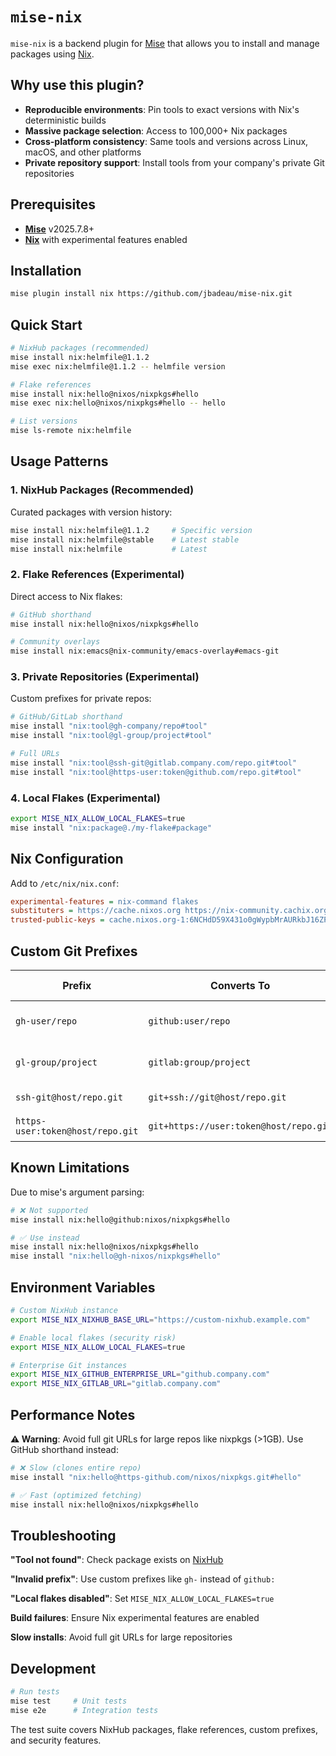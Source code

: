 # `mise-nix`

`mise-nix` is a backend plugin for [Mise](https://github.com/jdx/mise) that allows you to install and manage packages using [Nix](https://nixos.org/).

## Why use this plugin?

- **Reproducible environments**: Pin tools to exact versions with Nix's deterministic builds
- **Massive package selection**: Access to 100,000+ Nix packages
- **Cross-platform consistency**: Same tools and versions across Linux, macOS, and other platforms
- **Private repository support**: Install tools from your company's private Git repositories

## Prerequisites

* **[Mise](https://github.com/jdx/mise)** v2025.7.8+
* **[Nix](https://nixos.org/)** with experimental features enabled

## Installation

```sh
mise plugin install nix https://github.com/jbadeau/mise-nix.git
```

## Quick Start

```sh
# NixHub packages (recommended)
mise install nix:helmfile@1.1.2
mise exec nix:helmfile@1.1.2 -- helmfile version

# Flake references  
mise install nix:hello@nixos/nixpkgs#hello
mise exec nix:hello@nixos/nixpkgs#hello -- hello

# List versions
mise ls-remote nix:helmfile
```

## Usage Patterns

### 1. NixHub Packages (Recommended)

Curated packages with version history:

```sh
mise install nix:helmfile@1.1.2     # Specific version
mise install nix:helmfile@stable    # Latest stable
mise install nix:helmfile           # Latest
```

### 2. Flake References (Experimental)

Direct access to Nix flakes:

```sh
# GitHub shorthand
mise install nix:hello@nixos/nixpkgs#hello

# Community overlays
mise install nix:emacs@nix-community/emacs-overlay#emacs-git
```

### 3. Private Repositories (Experimental)

Custom prefixes for private repos:

```sh
# GitHub/GitLab shorthand
mise install "nix:tool@gh-company/repo#tool"
mise install "nix:tool@gl-group/project#tool"

# Full URLs
mise install "nix:tool@ssh-git@gitlab.company.com/repo.git#tool"
mise install "nix:tool@https-user:token@github.com/repo.git#tool"
```

### 4. Local Flakes (Experimental)

```sh
export MISE_NIX_ALLOW_LOCAL_FLAKES=true
mise install "nix:package@./my-flake#package"
```

## Nix Configuration

Add to `/etc/nix/nix.conf`:

```ini
experimental-features = nix-command flakes
substituters = https://cache.nixos.org https://nix-community.cachix.org
trusted-public-keys = cache.nixos.org-1:6NCHdD59X431o0gWypbMrAURkbJ16ZPMQFGspcDShjY= nix-community.cachix.org-1:0VI8sF6Vsp2Jxw8+OFeVfYVdIY7X+GTtY+lR78QAbXs=
```

## Custom Git Prefixes

| Prefix | Converts To | Use Case |
|--------|-------------|----------|
| `gh-user/repo` | `github:user/repo` | Private GitHub repos |
| `gl-group/project` | `gitlab:group/project` | Private GitLab repos |
| `ssh-git@host/repo.git` | `git+ssh://git@host/repo.git` | SSH access |
| `https-user:token@host/repo.git` | `git+https://user:token@host/repo.git` | HTTPS auth |

## Known Limitations

Due to mise's argument parsing:

```sh
# ❌ Not supported
mise install nix:hello@github:nixos/nixpkgs#hello

# ✅ Use instead
mise install nix:hello@nixos/nixpkgs#hello
mise install "nix:hello@gh-nixos/nixpkgs#hello"
```

## Environment Variables

```sh
# Custom NixHub instance
export MISE_NIX_NIXHUB_BASE_URL="https://custom-nixhub.example.com"

# Enable local flakes (security risk)
export MISE_NIX_ALLOW_LOCAL_FLAKES=true

# Enterprise Git instances
export MISE_NIX_GITHUB_ENTERPRISE_URL="github.company.com"
export MISE_NIX_GITLAB_URL="gitlab.company.com"
```

## Performance Notes

**⚠️ Warning**: Avoid full git URLs for large repos like nixpkgs (>1GB). Use GitHub shorthand instead:

```sh
# ❌ Slow (clones entire repo)
mise install "nix:hello@https-github.com/nixos/nixpkgs.git#hello"

# ✅ Fast (optimized fetching)
mise install nix:hello@nixos/nixpkgs#hello
```

## Troubleshooting

**"Tool not found"**: Check package exists on [NixHub](https://www.nixhub.io)

**"Invalid prefix"**: Use custom prefixes like `gh-` instead of `github:`

**"Local flakes disabled"**: Set `MISE_NIX_ALLOW_LOCAL_FLAKES=true`

**Build failures**: Ensure Nix experimental features are enabled

**Slow installs**: Avoid full git URLs for large repositories

## Development

```sh
# Run tests
mise test     # Unit tests
mise e2e      # Integration tests
```

The test suite covers NixHub packages, flake references, custom prefixes, and security features.